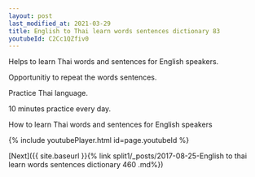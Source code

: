 ```yaml
---
layout: post
last_modified_at: 2021-03-29
title: English to Thai learn words sentences dictionary 83 
youtubeId: C2Cc1QZfiv0
---
```

 
 
Helps to learn Thai words and sentences for English speakers.

Opportunitiy to repeat the words sentences. 

Practice Thai language. 
 
10 minutes practice every day. 
 
How to learn Thai words and sentences for English speakers 
 
{% include youtubePlayer.html id=page.youtubeId %}
 
 
[Next]({{ site.baseurl }}{% link  split1/_posts/2017-08-25-English to thai learn words sentences dictionary 460 .md%})
 
